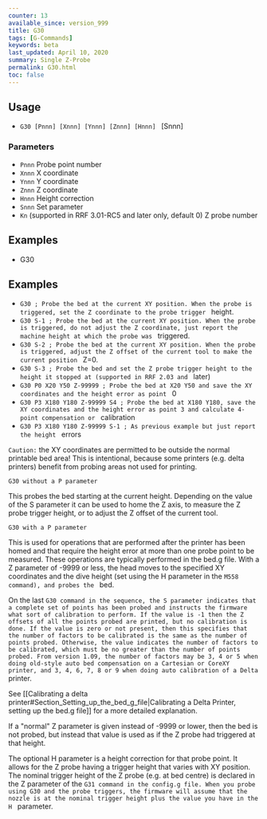 ```yaml
---
counter: 13
available_since: version_999
title: G30
tags: [G-Commands] 
keywords: beta 
last_updated: April 10, 2020 
summary: Single Z-Probe 
permalink: G30.html
toc: false 
---
```



## Usage

* ` G30 [Pnnn] [Xnnn] [Ynnn] [Znnn] [Hnnn]  ` [Snnn]

### Parameters

* `Pnnn` Probe point number
* `Xnnn` X coordinate
* `Ynnn` Y coordinate
* `Znnn` Z coordinate
* `Hnnn` Height correction
* `Snnn` Set parameter
* `Kn` (supported in RRF 3.01-RC5 and later only, default 0) Z probe number

## Examples

* G30

## Examples

* ` G30 ; Probe the bed at the current XY position. When the probe is triggered, set the Z coordinate to the probe trigger  ` height.
* ` G30 S-1 ; Probe the bed at the current XY position. When the probe is triggered, do not adjust the Z coordinate, just report the machine height at which the probe was  ` triggered.
* ` G30 S-2 ; Probe the bed at the current XY position. When the probe is triggered, adjust the Z offset of the current tool to make the current position  ` Z=0.
* ` G30 S-3 ; Probe the bed and set the Z probe trigger height to the height it stopped at (supported in RRF 2.03 and  ` later)
* ` G30 P0 X20 Y50 Z-99999 ; Probe the bed at X20 Y50 and save the XY coordinates and the height error as point  ` 0
* ` G30 P3 X180 Y180 Z-99999 S4 ; Probe the bed at X180 Y180, save the XY coordinates and the height error as point 3 and calculate 4-point compensation or  ` calibration
* ` G30 P3 X180 Y180 Z-99999 S-1 ; As previous example but just report the height  ` errors

`Caution:` the XY coordinates are permitted to be outside the normal printable bed area! This is intentional, because some printers (e.g. delta printers) benefit from probing areas not used for printing.

`G30 without a P parameter`

This probes the bed starting at the current height.  Depending on the value of the S parameter it can be used to home the Z axis, to measure the Z probe trigger height, or to adjust the Z offset of the current tool.

`G30 with a P parameter`

This is used for operations that are performed after the printer has been homed and  that require the height error at more than one probe point to be measured. These operations are typically performed in the bed.g file. With a Z parameter of -9999 or less, the head moves to the specified XY coordinates and the dive height (set using the H parameter in the ` M558 command), and probes the  ` bed.

On the last ` G30 command in the sequence, the S parameter indicates that a complete set of points has been probed and instructs the firmware what sort of calibration to perform. If the value is -1 then the Z offsets of all the points probed are printed, but no calibration is done. If the value is zero or not present, then this specifies that the number of factors to be calibrated is the same as the number of points probed. Otherwise, the value indicates the number of factors to be calibrated, which must be no greater than the number of points probed. From version 1.09, the number of factors may be 3, 4 or 5 when doing old-style auto bed compensation on a Cartesian or CoreXY printer, and 3, 4, 6, 7, 8 or 9 when doing auto calibration of a Delta  ` printer.

See [[Calibrating a delta printer#Section_Setting_up_the_bed_g_file|Calibrating a Delta Printer, setting up the bed.g file]] for a more detailed explanation.

If a "normal" Z parameter is given instead of -9999 or lower, then the bed is not probed, but instead that value is used as if the Z probe had triggered at that height.

The optional H parameter is a height correction for that probe point. It allows for the Z probe having a trigger height that varies with XY position. The nominal trigger height of the Z probe (e.g. at bed centre) is declared in the Z parameter of the ` G31 command in the config.g file. When you probe using G30 and the probe triggers, the firmware will assume that the nozzle is at the nominal trigger height plus the value you have in the H  ` parameter.


